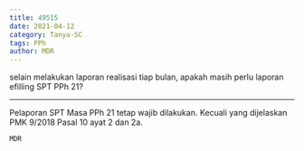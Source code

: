 ```yaml
---
title: 49515
date: 2021-04-12
category: Tanya-SC
tags: PPh
author: MDR
---
```


selain melakukan laporan realisasi tiap bulan, apakah masih perlu laporan efilling SPT PPh 21?

---

Pelaporan SPT Masa PPh 21 tetap wajib dilakukan. Kecuali yang dijelaskan PMK 9/2018 Pasal 10 ayat 2 dan 2a.

`MDR`
